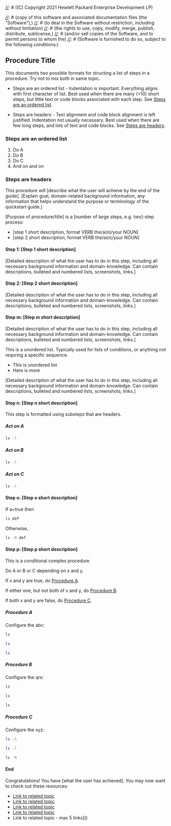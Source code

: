 [//]: # ((C) Copyright 2021 Hewlett Packard Enterprise Development LP)

[//]: # (Permission is hereby granted, free of charge, to any person obtaining a)
[//]: # (copy of this software and associated documentation files (the "Software"),)
[//]: # (to deal in the Software without restriction, including without limitation)
[//]: # (the rights to use, copy, modify, merge, publish, distribute, sublicense,)
[//]: # (and/or sell copies of the Software, and to permit persons to whom the)
[//]: # (Software is furnished to do so, subject to the following conditions:)

[//]: # (The above copyright notice and this permission notice shall be included)
[//]: # (in all copies or substantial portions of the Software.)

[//]: # (THE SOFTWARE IS PROVIDED "AS IS", WITHOUT WARRANTY OF ANY KIND, EXPRESS OR)
[//]: # (IMPLIED, INCLUDING BUT NOT LIMITED TO THE WARRANTIES OF MERCHANTABILITY,)
[//]: # (FITNESS FOR A PARTICULAR PURPOSE AND NONINFRINGEMENT. IN NO EVENT SHALL)
[//]: # (THE AUTHORS OR COPYRIGHT HOLDERS BE LIABLE FOR ANY CLAIM, DAMAGES OR)
[//]: # (OTHER LIABILITY, WHETHER IN AN ACTION OF CONTRACT, TORT OR OTHERWISE,)
[//]: # (ARISING FROM, OUT OF OR IN CONNECTION WITH THE SOFTWARE OR THE USE OR)
[//]: # (OTHER DEALINGS IN THE SOFTWARE.)


## Procedure Title

This documents two possible formats for structing a list of steps in a procedure. Try not to mix both in same topic.


- Steps are an ordered list - Indentation is important.
  Everything aligns with first character of list.
  Best used when there are many (>10) short steps, but little text or code blocks associated with each step.
  See [Steps are an ordered list](#steps-are-an-ordered-list).
  
  
- Steps are headers - Text alignment and code block alignment is left justified.  Indentation not usually necessary.
  Best used when there are few long steps, and lots of text and code blocks.
  See [Steps are headers](#steps-are-headers).


### Steps are an ordered list

1. Do A
1. Do B
1. Do C
1. And on and on


### Steps are headers

This procedure will [describe what the user will achieve by the end of the guide]. [Explain goal, domain-related background information, any information that helps understand the purpose or terminology of the quickstart guide.]

[Purpose of procedure/title] is a [number of large steps, e.g. two]-step process:

* [step 1 short description, format VERB the/a(n)/your NOUN]
* [step 2 short description, format VERB the/a(n)/your NOUN]

#### Step 1: [Step 1 short description]

[Detailed description of what the user has to do in this step, including all necessary background information and domain-knowledge. Can contain descriptions, bulleted and numbered lists, screenshots, links.]

#### Step 2: [Step 2 short description]

[Detailed description of what the user has to do in this step, including all necessary background information and domain-knowledge. Can contain descriptions, bulleted and numbered lists, screenshots, links.]

#### Step m: [Step m short description]

[Detailed description of what the user has to do in this step, including all necessary background information and domain-knowledge. Can contain descriptions, bulleted and numbered lists, screenshots, links.]

This is a unordered list. Typically used for lists of conditions, or anything
not requring a specific sequence.

- This is unordered list
- Here is more

[Detailed description of what the user has to do in this step, including all necessary background information and domain-knowledge. Can contain descriptions, bulleted and numbered lists, screenshots, links.]

#### Step n: [Step n short description]

This step is formatted using substeps that are headers.

##### Act on A

```bash
ls -l
```

##### Act on B

```bash
ls -l
```

##### Act on C

```bash
ls -l
```

#### Step o: [Step o short description] 

If a=true then 

```bash
ls def  
```

Otherwise, 

```bash
ls -R def  
```

#### Step p: [Step p short description]

This is a conditional complex procedure

Do A or B or C depending on x and y.

If x and y are true, do [Procedure A](#procedure-a).

If either one, but not both of x and y, do [Procedure B](#procedure-b).

If both x and y are false, do [Procedure C](#procedure-c).


##### Procedure A

Configure the abc:

  ```bash
  ls
  ```

  ```bash
  ls
  ```

  ```bash
  ls
  ```


##### Procedure B

Configure the qrs:

  ```bash
  ls
  ```

  ```bash
  ls
  ```

  ```bash
  ls
  ```

##### Procedure C 

Configure the xyz:

  ```bash
  ls -1
  ```

  ```bash
  ls -l
  ```

  ```bash
  ls -R
  ```

#### End 

Congratulations! You have [what the user has achieved]. You may now want to check out these resources:

* [Link to related topic]()
* [Link to related topic]()
* [Link to related topic]()
* [Link to related topic]()
* Link to related topic - max 5 links]()

